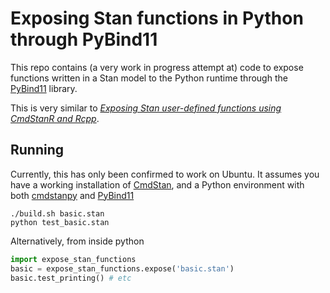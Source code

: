 # Exposing Stan functions in Python through PyBind11

This repo contains (a very work in progress attempt at) code to expose functions
written in a Stan model to the Python runtime through the
[PyBind11](https://pybind11.readthedocs.io/en/stable/) library.

This is very similar to *[Exposing Stan user-defined functions using CmdStanR and Rcpp](https://rok-cesnovar.github.io/misc/exposing_cmdstanr_udf.html)*.

## Running

Currently, this has only been confirmed to work on Ubuntu. It assumes you have a working installation of
[CmdStan](https://github.com/stan-dev/cmdstan), and a Python environment with both
[cmdstanpy](https://github.com/stan-dev/cmdstanpy) and [PyBind11](https://github.com/pybind/pybind11)

```shell
./build.sh basic.stan
python test_basic.stan
```

Alternatively, from inside python
```python
import expose_stan_functions
basic = expose_stan_functions.expose('basic.stan')
basic.test_printing() # etc
```
